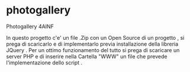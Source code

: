 # photogallery
Photogallery 4AINF

In questo progetto c'e' un file .Zip con un Open Source di un progetto , si prega di scaricarlo e di implementarlo previa installazione della libreria JQuery .
Per un ottimo funzionamento del tutto si prega di scaricare un server PHP e di inserire nella Cartella "WWW" un file che prevede l'implementazione dello script .
